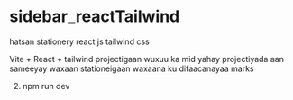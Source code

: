 # sidebar_reactTailwind
hatsan stationery  react js tailwind css

Vite + React + tailwind
projectigaan wuxuu ka mid yahay projectiyada aan sameeyay 
waxaan stationeigaan
waxaana ku difaacanayaa  marks


2) npm run dev
